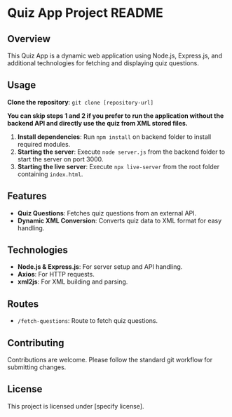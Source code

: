# Quiz App Project README

## Overview

This Quiz App is a dynamic web application using Node.js, Express.js, and additional technologies for fetching and displaying quiz questions.

## Usage

**Clone the repository**: `git clone [repository-url]`

**You can skip steps 1 and 2 if you prefer to run the application without the backend API and directly use the quiz from XML stored files.**

1. **Install dependencies**: Run `npm install` on backend folder to install required modules.
2. **Starting the server**: Execute `node server.js` from the backend folder to start the server on port 3000.
3. **Starting the live server**: Execute `npx live-server` from the root folder containing `index.html`.


## Features

- **Quiz Questions**: Fetches quiz questions from an external API.
- **Dynamic XML Conversion**: Converts quiz data to XML format for easy handling.

## Technologies

- **Node.js & Express.js**: For server setup and API handling.
- **Axios**: For HTTP requests.
- **xml2js**: For XML building and parsing.

## Routes

- `/fetch-questions`: Route to fetch quiz questions.

## Contributing

Contributions are welcome. Please follow the standard git workflow for submitting changes.

## License

This project is licensed under [specify license].
